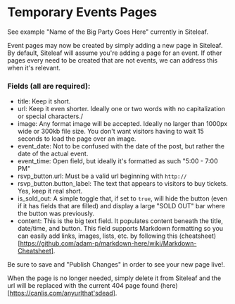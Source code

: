 # Temporary Events Pages

See example "Name of the Big Party Goes Here" currently in Siteleaf.

Event pages may now be created by simply adding a new page in Siteleaf. By default, Siteleaf will assume you're adding a page for an event. If other pages every need to be created that are not events, we can address this when it's relevant. 

### Fields (all are required):

- title: Keep it short. 
- url: Keep it even shorter. Ideally one or two words with no capitalization or special characters./
- image: Any format image will be accepted. Ideally no larger than 1000px wide or 300kb file size. You don't want visitors having to wait 15 seconds to load the page over an image.
- event_date: Not to be confused with the date of the post, but rather the date of the actual event.
- event_time: Open field, but ideally it's formatted as such "5:00 - 7:00 PM"
- rsvp_button.url: Must be a valid url beginning with `http://`
- rsvp_button.button_label: The text that appears to visitors to buy tickets. Yes, keep it real short.
- is_sold_out: A simple toggle that, if set to `true`, will hide the button (even if it has fields that are filled) and display a large "SOLD OUT" bar where the button was previously.
- content: This is the big text field. It populates content beneath the title, date/time, and button. This field supports Markdown formatting so you can easily add links, images, lists, etc. by following this (cheatsheet)[https://github.com/adam-p/markdown-here/wiki/Markdown-Cheatsheet].

Be sure to save and "Publish Changes" in order to see your new page live!. 

When the page is no longer needed, simply delete it from Siteleaf and the url will be replaced with the current 404 page found (here)[https://canlis.com/anyurlthat'sdead].
